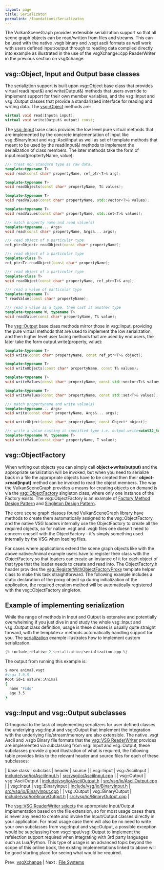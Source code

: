 ```yaml
---
layout: page
title: Serializaton
permalink: /foundations/Serializaton
---
```


The VulkanSceneGraph provides extensible serialization support so that all scene graph objects can be read/written from files and streams. This can be used with the native .vsgb binary and .vsgt ascii formats as well work with users defined input/output through to reading data compiled directly into example as illustrated in the use of the vsgXchange::cpp ReaderWriter in the previous section on vsgXchange.

## vsg::Object, Input and Output base classes

The serializtion support is built upon vsg::Object base class that provides virtual read(Input&) and write(Output&) methods that users override to implement support for their own member variables, and the vsg::Input and vsg::Output classes that provide a standarizaed interface for reading and writing data.  The [vsg::Object](https://github.com/vsg-dev/VulkanSceneGraph/tree/master/include/vsg/core/Object.h#L88) methods are:

~~~ cpp
virtual void read(Input& input);
virtual void write(Output& output) const;
~~~

The [vsg::Input](https://github.com/vsg-dev/VulkanSceneGraph/tree/master/include/vsg/io/Input.h#L37) base class provides the low level pure virtual methods that are implemented by the concrete implementation of Input like vsg::BinaryInput and vsg::AsciiInput as well as set of template methods that meant to be used by the read(Input&) methods to implement the serialization of class members. The later methods take the form of input.read(proptertyName, value):

~~~ cpp
/// treat non standard type as raw data,
template<typename T>
void read(const char* propertyName, ref_ptr<T>& arg);

template<typename T>
void readObjects(const char* propertyName, T& values);

template<typename T>
void readValues(const char* propertyName, std::vector<T>& values);

template<typename T>
void readValues(const char* propertyName, std::set<T>& values);

/// match property name and read value(s)
template<typename... Args>
void read(const char* propertyName, Args&... args);

/// read object of a particular type
ref_ptr<Object> readObject(const char* propertyName);

/// read object of a particular type
template<class T>
ref_ptr<T> readObject(const char* propertyName);

/// read object of a particular type
template<class T>
void readObject(const char* propertyName, ref_ptr<T>& arg);

/// read a value of particular type
template<typename T>
T readValue(const char* propertyName);

/// read a value as a type, then cast it another type
template<typename W, typename T>
void readValue(const char* propertyName, T& value);
~~~

The [vsg::Output](https://github.com/vsg-dev/VulkanSceneGraph/tree/master/include/vsg/io/Output.h#L37) base class methods mirror those in vsg::Input, providing the pure virtual methods that are used to implement the low serialization, and then higher level user facing methods that are used by end users, the later take the form output.write(property, value):

~~~ cpp
template<typename T>
void write(const char* propertyName, const ref_ptr<T>& object);

template<typename T>
void writeObjects(const char* propertyName, const T& values);

template<typename T>
void writeValues(const char* propertyName, const std::vector<T>& values);

template<typename T>
void writeValues(const char* propertyName, const std::set<T>& values);

/// match propertyname and write value(s)
template<typename... Args>
void write(const char* propertyName, Args&... args);

void writeObject(const char* propertyName, const Object* object);

/// write a value casting it specified type i.e. output.write<uint32_t>("Value", value);
template<typename W, typename T>
void writeValue(const char* propertyName, T value);
~~~


## vsg::ObjectFactory

When writing out objects you can simply call **object->write(output)** and the appropriate serialization will be invoked, but when you need to serialize back in a file the appropriate objects have to be created then their **object->read(input)** method can be invoked to read the object members.  The way the VulkanSceneGraph provides a means for creating objects on demand is via the [vsg::ObjectFactory](https://github.com/vsg-dev/VulkanSceneGraph/tree/master/include/vsg/io/ObjectFactory.h#L24) singleton class, where only one instance of the Factory exists.  The vsg::ObjectFactory is an example of [Factory Method Design Pattern](https://en.wikipedia.org/wiki/Factory_method_pattern) and [Singleton Design Pattern](https://en.wikipedia.org/wiki/Singleton_pattern).

The core scene graph classes found VulkanSceneGraph library have methods to create them automatically assigned to the vsg::ObjectFactory, and the native VSG loaders internally use the ObjectFactory to create all the required objects, so for native .vsgt and .vsgb files one doesn't need to concern oneself with the ObjectFactory - it's simply something used internally by the VSG when loading files.

For cases where applications extend the scene graph objects like with the above native::Animal example users have to register their class with the ObjectFactory so that loaders can create an instance of it for each object of that type that the loader needs to create and read into.  The ObjectFactory.h header provides the [vsg::RegisterWithObjectFactoryProxy](https://github.com/vsg-dev/VulkanSceneGraph/tree/master/include/vsg/io/ObjectFactory.h#L54) template helper class to make this task straightforward. The following example includes a static declaration of the proxy object sp during initialization of the application, the required creation method will be automatically registered with the vsg::ObjectFactory singleton.

## Example of implementing serialization

While the range of methods in Input and Output is extensive and potentially overwhelming if you just dive in and study the whole vsg::Input and vsg::Output class definition, usage is these classes is usually quite straight forward, with the template<> methods automatically handling support for you. The [serialization](https://github.com/vsg-dev/vsgTutorial/tree/master/2_Foundations/2_serialization) example illustrates how to implement custom serialization.

~~~ cpp
{% include_relative 2_serialization/serialization.cpp %}
~~~

The output from running this example is:

~~~ sh
$ more animal.vsgt
#vsga 1.0.5
Root id=1 nature::Animal
{
  name "Fido"
  age 3.5
}
~~~

## vsg::Input and vsg::Output subclasses

Orthogonal to the task of implementing serializers for user defined classes the underlying vsg::Input and vsg::Output that implement the integration with the underlying file/stream/memory are also extensible. The native .vsgt Ascii and .vsgb Binary file formats that the [vsg::VSG ReaderWriter](https://github.com/vsg-dev/VulkanSceneGraph/tree/master/include/vsg/io/VSG.h#L24) provides are implemented via subclassing from vsg::Input and vsg::Output, these subclasses provide a good illustration of what is required, the following table provides links to the relevant header and source files for each of these subclasses:

| base class | subclass | header | source |
| vsg::Input | vsg::AsciiInput | [include/vsg/io/AsciiInput.h](https://github.com/vsg-dev/VulkanSceneGraph/tree/master/include/vsg/io/AsciiInput.h#L26) | [src/vsg/io/AsciiInput.cpp](https://github.com/vsg-dev/VulkanSceneGraph/tree/master/src/vsg/io/AsciiInput.cpp#L13) |
| vsg::Output | vsg::AsciiOutput | [include/vsg/io/AsciiOutput.h](https://github.com/vsg-dev/VulkanSceneGraph/tree/master/include/vsg/io/AsciiOutput.h#L24) | [src/vsg/io/AsciiOutput.cpp](https://github.com/vsg-dev/VulkanSceneGraph/tree/master/src/vsg/io/AsciiOutput.cpp#L13) |
| vsg::Input | vsg::BinaryInput | [include/vsg/io/BinaryInput.h](https://github.com/vsg-dev/VulkanSceneGraph/tree/master/include/vsg/io/BinaryInput.h#L26) | [src/vsg/io/BinaryInput.cpp](https://github.com/vsg-dev/VulkanSceneGraph/tree/master/src/vsg/io/BinaryInput.cpp#L13) |
| vsg::Output | vsg::BinaryOutput | [include/vsg/io/BinaryOutput.h](https://github.com/vsg-dev/VulkanSceneGraph/tree/master/include/vsg/io/BinaryOutput.h#L24) | [src/vsg/io/BinaryOutput.cpp](https://github.com/vsg-dev/VulkanSceneGraph/tree/master/src/vsg/io/BinaryOutput.cpp#L13) |

The [vsg::VSG ReaderWriter selects](https://github.com/vsg-dev/VulkanSceneGraph/tree/master/src/vsg/io/VSG.cpp#L94) the appropriate Input/Output implementation based on the file extension, so for most usage cases there is never any need to create and invoke the Input/Output classes directly in your application.  For most usage case there will also be no need to write your own subclasses from vsg::Input and vsg::Output, a possible exception would be subclassing from vsg::Input/vsg::Output to implement the refelection support required when integrating with 3rd party languages such as Lua/Python.  This type of usage is an advanced topic beyond the scope of this online book, the existing implementations linked to above will be good starting place for seeing what would be required.

Prev: [vsgXchange](vsgXchange.md) | Next : [File Systems](FileSystem.md)

